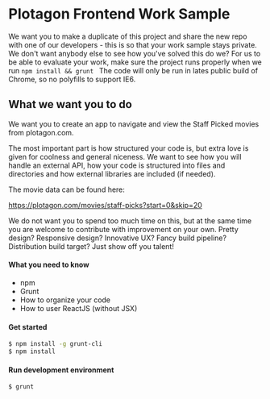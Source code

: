 # Plotagon Frontend Work Sample


We want you to make a duplicate of this project and share the new repo with one of our developers - this is so that your work sample stays private. We don't want anybody else to see how you've solved this do we?
For us to be able to evaluate your work, make sure the project runs properly when we run ```npm install && grunt ``` The code will only be run in lates public build of Chrome, so no polyfills to support IE6.

## What we want you to do

We want you to create an app to navigate and view the Staff Picked movies from plotagon.com.

The most important part is how structured your code is, but extra love is given for coolness and general niceness. We want to see how you will handle an external API, how your code is structured into files and directories and how external libraries are included (if needed).

The movie data can be found here:

<https://plotagon.com/movies/staff-picks?start=0&skip=20>

We do not want you to spend too much time on this, but at the same time you are welcome to contribute with improvement on your own. Pretty design? Responsive design? Innovative UX? Fancy build pipeline? Distribution build target? Just show off you talent!

#### What you need to know
- npm
- Grunt
- How to organize your code
- How to user ReactJS (without JSX)

#### Get started

```bash
$ npm install -g grunt-cli
$ npm install
```

#### Run development environment

```bash
$ grunt
```

